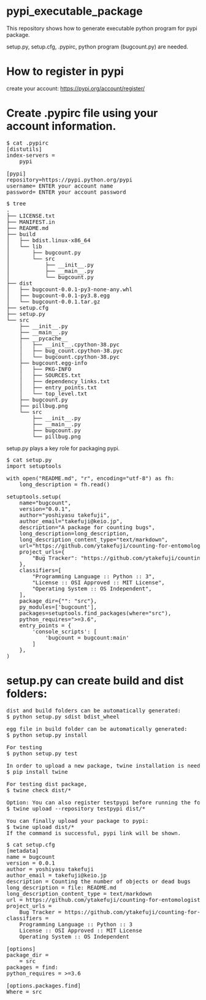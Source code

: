 # pypi_executable_package

This repository shows how to generate executable python program for pypi package.

setup.py, setup.cfg, .pypirc, python program (bugcount.py) are needed.

# How to register in pypi
create your account:
https://pypi.org/account/register/

# Create .pypirc file using your account information.

<pre>
$ cat .pypirc
[distutils]
index-servers =
    pypi

[pypi]
repository=https://pypi.python.org/pypi
username= ENTER your account name
password= ENTER your account password
</pre>

<pre>
$ tree
.
├── LICENSE.txt
├── MANIFEST.in
├── README.md
├── build
│   ├── bdist.linux-x86_64
│   └── lib
│       ├── bugcount.py
│       └── src
│           ├── __init__.py
│           ├── __main__.py
│           └── bugcount.py
├── dist
│   ├── bugcount-0.0.1-py3-none-any.whl
│   ├── bugcount-0.0.1-py3.8.egg
│   └── bugcount-0.0.1.tar.gz
├── setup.cfg
├── setup.py
└── src
    ├── __init__.py
    ├── __main__.py
    ├── __pycache__
    │   ├── __init__.cpython-38.pyc
    │   ├── bug_count.cpython-38.pyc
    │   └── bugcount.cpython-38.pyc
    ├── bugcount.egg-info
    │   ├── PKG-INFO
    │   ├── SOURCES.txt
    │   ├── dependency_links.txt
    │   ├── entry_points.txt
    │   └── top_level.txt
    ├── bugcount.py
    ├── pillbug.png
    └── src
        ├── __init__.py
        ├── __main__.py
        ├── bugcount.py
        └── pillbug.png
</pre>

setup.py plays a key role for packaging pypi.
<pre>
$ cat setup.py
import setuptools

with open("README.md", "r", encoding="utf-8") as fh:
    long_description = fh.read()

setuptools.setup(
    name="bugcount",
    version="0.0.1",
    author="yoshiyasu takefuji",
    author_email="takefuji@keio.jp",
    description="A package for counting bugs",
    long_description=long_description,
    long_description_content_type="text/markdown",
    url="https://github.com/ytakefuji/counting-for-entomologists",
    project_urls={
        "Bug Tracker": "https://github.com/ytakefuji/counting-for-entomologists",
    },
    classifiers=[
        "Programming Language :: Python :: 3",
        "License :: OSI Approved :: MIT License",
        "Operating System :: OS Independent",
    ],
    package_dir={"": "src"},
    py_modules=['bugcount'],
    packages=setuptools.find_packages(where="src"),
    python_requires=">=3.6",
    entry_points = {
        'console_scripts': [
            'bugcount = bugcount:main'
        ]
    },
)
</pre>

# setup.py can create build and dist folders:
<pre>
dist and build folders can be automatically generated:
$ python setup.py sdist bdist_wheel

egg file in build folder can be automatically generated:
$ python setup.py install

For testing
$ python setup.py test

In order to upload a new package, twine installation is needed.
$ pip install twine

For testing dist package,
$ twine check dist/*

Option: You can also register testpypi before running the following command.
$ twine upload --repository testpypi dist/*

You can finally upload your package to pypi:
$ twine upload dist/*
If the command is successful, pypi link will be shown.
</pre>

<pre>
$ cat setup.cfg
[metadata]
name = bugcount
version = 0.0.1
author = yoshiyasu takefuji
author_email = takefuji@keio.jp
description = Counting the number of objects or dead bugs
long_description = file: README.md
long_description_content_type = text/markdown
url = https://github.com/ytakefuji/counting-for-entomologists
project_urls =
    Bug Tracker = https://github.com/ytakefuji/counting-for-entomologists
classifiers =
    Programming Language :: Python :: 3
    License :: OSI Approved :: MIT License
    Operating System :: OS Independent

[options]
package_dir =
    = src
packages = find:
python_requires = >=3.6

[options.packages.find]
Where = src
